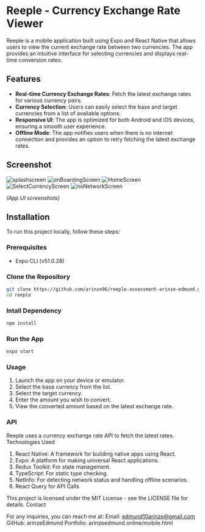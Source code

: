# Reeple - Currency Exchange Rate Viewer

Reeple is a mobile application built using Expo and React Native that allows users to view the current exchange rate between two currencies. The app provides an intuitive interface for selecting currencies and displays real-time conversion rates.

## Features

- **Real-time Currency Exchange Rates**: Fetch the latest exchange rates for various currency pairs.
- **Currency Selection**: Users can easily select the base and target currencies from a list of available options.
- **Responsive UI**: The app is optimized for both Android and iOS devices, ensuring a smooth user experience.
- **Offline Mode**: The app notifies users when there is no internet connection and provides an option to retry fetching the latest exchange rates.

## Screenshot 


![splashscreen](https://github.com/user-attachments/assets/249d3693-68dc-4d3c-8017-7f10a43f65b6)
![onBoardingScreen](https://github.com/user-attachments/assets/bbbf2c86-6c42-4bde-9b48-d486f80b5c61)
![HomeScreen](https://github.com/user-attachments/assets/dfa82520-c1b7-4cdf-9826-e2c0a6c85396)
![SelectCurrencyScreen](https://github.com/user-attachments/assets/b1dc81c5-0fe8-4790-b17c-327843ba42cc)
![noNetworkScreen](https://github.com/user-attachments/assets/dcfa9cc2-5ce1-4eee-95f4-592661287284)



_(App UI screenshots)_

## Installation

To run this project locally, follow these steps:

### Prerequisites

- Expo CLI (v51.0.28)

### Clone the Repository

```bash
git clone https://github.com/arinze96/reeple-assessment-arinze-edmund.git
cd reeple

```

### Intall Dependency

```bash
npm install

```
### Run the App

```bash
expo start

```

### Usage

1. Launch the app on your device or emulator.
2. Select the base currency from the list.
3. Select the target currency.
4. Enter the amount you wish to convert.
5. View the converted amount based on the latest exchange rate.

### API

Reeple uses a currency exchange rate API to fetch the latest rates. 
Technologies Used

1. React Native: A framework for building native apps using React.
2. Expo: A platform for making universal React applications.
3. Redux Toolkit: For state management.
4. TypeScript: For static type checking.
5. NetInfo: For detecting network status and handling offline scenarios. 
6. React Query for API Calls




This project is licensed under the MIT License - see the LICENSE file for details.
Contact

For any inquiries, you can reach me at:
Email: edmund10arinze@gmail.com
GitHub: arinzeEdmund
Portfolio: arinzeedmund.online/mobile.html






